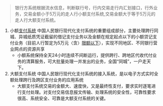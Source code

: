 

> 银行方系统根据流水信息，判断联行号，行内交易走行内汇划接口，行外业务，交易金额小于5万元的走人行小额支付系统,交易金额大于等于5万元的走人行大额支付系统。



1. 小额[支付系统](https://baike.baidu.com/item/%E6%94%AF%E4%BB%98%E7%B3%BB%E7%BB%9F)  中国人民银行现代化支付系统的重要组成部分，主要处理跨行同城、异城纸质凭证截留的借记支付业务以及金额在规定起点以下的小额贷记支付业务（目前人行暂定为5万元〈含〉[限额以下](https://baike.baidu.com/item/%E9%99%90%E9%A2%9D%E4%BB%A5%E4%B8%8B)），实现不同地区、不同银行营业网点的资源共享
   * 小额系统保持全天24小时连续不间断运行，提供跨行、跨地区代收代付业务的清算服务，可大批量处理一并发出的业务，全国“同城”，一户走天下。
2. 大额支付系统 中国人民银行现代化支付系统的接入系统，是以电子方式实时全额处理跨行及跨区支付业务的应用系统
   * 大额支付系统交易的金额大、速度快，又是最终性支付，要求实时逐笔进行支付处理。对支付交易信息报文传输、处理系统的安全性，可靠性要求很高、系统安全、可靠是大额支付系统的关键。

